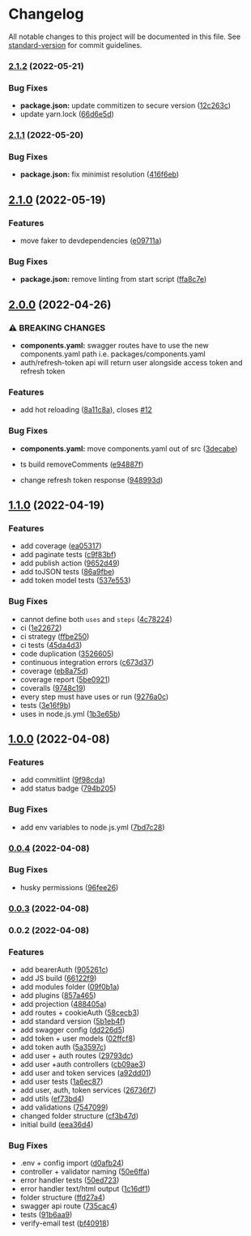 # Changelog

All notable changes to this project will be documented in this file. See [standard-version](https://github.com/conventional-changelog/standard-version) for commit guidelines.

### [2.1.2](https://github.com/saisilinus/node-express-mongoose-typescript-boilerplate/compare/v2.1.1...v2.1.2) (2022-05-21)


### Bug Fixes

* **package.json:** update commitizen to secure version ([12c263c](https://github.com/saisilinus/node-express-mongoose-typescript-boilerplate/commit/12c263c37f2809494dbb33054083be13c6c85bca))
* update yarn.lock ([66d6e5d](https://github.com/saisilinus/node-express-mongoose-typescript-boilerplate/commit/66d6e5d9bb06350e506672a2368ea92c1fbce4eb))

### [2.1.1](https://github.com/saisilinus/node-express-mongoose-typescript-boilerplate/compare/v2.1.0...v2.1.1) (2022-05-20)


### Bug Fixes

* **package.json:** fix minimist resolution ([416f6eb](https://github.com/saisilinus/node-express-mongoose-typescript-boilerplate/commit/416f6eb80d60fbcceb530adbaa2b8a51a92eb072))

## [2.1.0](https://github.com/saisilinus/node-express-mongoose-typescript-boilerplate/compare/v2.0.0...v2.1.0) (2022-05-19)


### Features

* move faker to devdependencies ([e09711a](https://github.com/saisilinus/node-express-mongoose-typescript-boilerplate/commit/e09711aecd2e01b2dee208bc9c6052ce59514d39))


### Bug Fixes

* **package.json:** remove linting from start script ([ffa8c7e](https://github.com/saisilinus/node-express-mongoose-typescript-boilerplate/commit/ffa8c7e261a488cbd4e23113b0dade258869ca0c))

## [2.0.0](https://github.com/saisilinus/node-express-mongoose-typescript-boilerplate/compare/v1.1.0...v2.0.0) (2022-04-26)


### ⚠ BREAKING CHANGES

* **components.yaml:** swagger routes have to use the new components.yaml path i.e.
packages/components.yaml
* auth/refresh-token api will return user alongside access token and refresh token

### Features

* add hot reloading ([8a11c8a](https://github.com/saisilinus/node-express-mongoose-typescript-boilerplate/commit/8a11c8a6c529f542b7af2c20978605dd3214162a)), closes [#12](https://github.com/saisilinus/node-express-mongoose-typescript-boilerplate/issues/12)


### Bug Fixes

* **components.yaml:** move components.yaml out of src ([3decabe](https://github.com/saisilinus/node-express-mongoose-typescript-boilerplate/commit/3decabe03934a8f0ecebc1c81b50b5f12ec73ab5))
* ts build removeComments ([e94887f](https://github.com/saisilinus/node-express-mongoose-typescript-boilerplate/commit/e94887f7b5fd4694093bae89219dc42d29abba55))


* change refresh token response ([948993d](https://github.com/saisilinus/node-express-mongoose-typescript-boilerplate/commit/948993df0297ce3a75390a305563b61a5345a19d))

## [1.1.0](https://github.com/saisilinus/node-express-mongoose-typescript-boilerplate/compare/v1.0.0...v1.1.0) (2022-04-19)


### Features

* add coverage ([ea05317](https://github.com/saisilinus/node-express-mongoose-typescript-boilerplate/commit/ea053179e467644ef5e55523f38d1ac1f16729c7))
* add paginate tests ([c9f83bf](https://github.com/saisilinus/node-express-mongoose-typescript-boilerplate/commit/c9f83bfeac72d47ab56059c74c98d2d3b998e2fb))
* add publish action ([9652d49](https://github.com/saisilinus/node-express-mongoose-typescript-boilerplate/commit/9652d49fb1dc7e70b71ebd58ccac1e07d3155e72))
* add toJSON tests ([86a9fbe](https://github.com/saisilinus/node-express-mongoose-typescript-boilerplate/commit/86a9fbe42dd32443e3b038cb8a94a07ec7506f16))
* add token model tests ([537e553](https://github.com/saisilinus/node-express-mongoose-typescript-boilerplate/commit/537e5533bb88d965ba1654e7ba9bd4af9b15e1f8))


### Bug Fixes

* cannot define both `uses` and `steps` ([4c78224](https://github.com/saisilinus/node-express-mongoose-typescript-boilerplate/commit/4c782247afdc8b292788060b9aa081f1721cb60e))
* ci ([1e22672](https://github.com/saisilinus/node-express-mongoose-typescript-boilerplate/commit/1e2267260ec170a5adc80c6d06cc957025d2e592))
* ci strategy ([ffbe250](https://github.com/saisilinus/node-express-mongoose-typescript-boilerplate/commit/ffbe25041dfe50e4ec25d844a62d4cc8d3a0c67d))
* ci tests ([45da4d3](https://github.com/saisilinus/node-express-mongoose-typescript-boilerplate/commit/45da4d3a4b8819720fdbd551086daea0119f1ce7))
* code duplication ([3526605](https://github.com/saisilinus/node-express-mongoose-typescript-boilerplate/commit/3526605d1b1ee663741e53472f16e17e71936a2e))
* continuous integration errors ([c673d37](https://github.com/saisilinus/node-express-mongoose-typescript-boilerplate/commit/c673d378ee86ca903ec821e86539864cd737f32e))
* coverage ([eb8a75d](https://github.com/saisilinus/node-express-mongoose-typescript-boilerplate/commit/eb8a75d23c99165ba675e1adb70b5bf29611236d))
* coverage report ([5be0921](https://github.com/saisilinus/node-express-mongoose-typescript-boilerplate/commit/5be0921dfc10c347fbfb7df2a21e723e10d741e1))
* coveralls ([9748c19](https://github.com/saisilinus/node-express-mongoose-typescript-boilerplate/commit/9748c19e7eae2a5fe88f90d6f4dccc125a5c349d))
* every step must have uses or run ([9276a0c](https://github.com/saisilinus/node-express-mongoose-typescript-boilerplate/commit/9276a0c21b86ef8c3667ff4426e05ba842080959))
* tests ([3e16f9b](https://github.com/saisilinus/node-express-mongoose-typescript-boilerplate/commit/3e16f9b552dc13eeb6524687d3e42f1bc6b9d43e))
* uses in node.js.yml ([1b3e65b](https://github.com/saisilinus/node-express-mongoose-typescript-boilerplate/commit/1b3e65b4d1d4c07ca5904cc37c072d4582aea834))

## [1.0.0](https://github.com/saisilinus/node-express-mongoose-typescript-boilerplate/compare/v0.0.4...v1.0.0) (2022-04-08)


### Features

* add commitlint ([9f98cda](https://github.com/saisilinus/node-express-mongoose-typescript-boilerplate/commit/9f98cdaadacc8fa6387ecf4d4232848915ad5a79))
* add status badge ([794b205](https://github.com/saisilinus/node-express-mongoose-typescript-boilerplate/commit/794b2058f55ce633bbf075920880a4438dbc9fcd))


### Bug Fixes

* add env variables to node.js.yml ([7bd7c28](https://github.com/saisilinus/node-express-mongoose-typescript-boilerplate/commit/7bd7c28826442f1893f3cf4d341a56505e875192))

### [0.0.4](https://github.com/saisilinus/node-express-mongoose-typescript-boilerplate/compare/v0.0.3...v0.0.4) (2022-04-08)


### Bug Fixes

* husky permissions ([96fee26](https://github.com/saisilinus/node-express-mongoose-typescript-boilerplate/commit/96fee26d21b543b865c306c79a99729019d4bcf0))

### [0.0.3](https://github.com/saisilinus/node-express-mongoose-typescript-boilerplate/compare/v0.0.2...v0.0.3) (2022-04-08)

### 0.0.2 (2022-04-08)


### Features

* add bearerAuth ([905261c](https://github.com/saisilinus/node-express-mongoose-typescript-boilerplate/commit/905261c9ed7750ed1ff6c4ebf029bc6303f2c345))
* add JS build ([66122f9](https://github.com/saisilinus/node-express-mongoose-typescript-boilerplate/commit/66122f903301ca69de02a149566ce69b9b54f77b))
* add modules folder ([09f0b1a](https://github.com/saisilinus/node-express-mongoose-typescript-boilerplate/commit/09f0b1a1508658218f9be02ae6d31323d458d932))
* add plugins ([857a465](https://github.com/saisilinus/node-express-mongoose-typescript-boilerplate/commit/857a465bff68cea364feaf3d639b160de754d670))
* add projection ([488405a](https://github.com/saisilinus/node-express-mongoose-typescript-boilerplate/commit/488405a4001a12d1fa7c0fe23a3d1cf0b6c52ab5))
* add routes + cookieAuth ([58cecb3](https://github.com/saisilinus/node-express-mongoose-typescript-boilerplate/commit/58cecb30460b2bfcc5b63df347232cb448fc39e4))
* add standard version ([5b1eb4f](https://github.com/saisilinus/node-express-mongoose-typescript-boilerplate/commit/5b1eb4f405c8c5ffd68e0aa4927aa80848e0c4fd))
* add swagger config ([dd226d5](https://github.com/saisilinus/node-express-mongoose-typescript-boilerplate/commit/dd226d591620b0bdf45b194bc7949b3d4c73bef5))
* add token + user models ([02ffcf8](https://github.com/saisilinus/node-express-mongoose-typescript-boilerplate/commit/02ffcf859bd5704b89807cc17f0609216d6a2030))
* add token auth ([5a3597c](https://github.com/saisilinus/node-express-mongoose-typescript-boilerplate/commit/5a3597c7d68cde0c85c02b827e893ef1db757a18))
* add user + auth routes ([29793dc](https://github.com/saisilinus/node-express-mongoose-typescript-boilerplate/commit/29793dc0296f74afb8bd20916236269e18440099))
* add user +auth controllers ([cb09ae3](https://github.com/saisilinus/node-express-mongoose-typescript-boilerplate/commit/cb09ae3aecff8266497e26233a844764e2cae082))
* add user and token services ([a92dd01](https://github.com/saisilinus/node-express-mongoose-typescript-boilerplate/commit/a92dd01f259a73405c30e2240c5533ba1c57cc16))
* add user tests ([1a6ec87](https://github.com/saisilinus/node-express-mongoose-typescript-boilerplate/commit/1a6ec87e2273f57fcdb349d6abc7fdf83301a7d6))
* add user, auth, token services ([26736f7](https://github.com/saisilinus/node-express-mongoose-typescript-boilerplate/commit/26736f73642ca0b1264a1fd02bec51a49bbe3dd6))
* add utils ([ef73bd4](https://github.com/saisilinus/node-express-mongoose-typescript-boilerplate/commit/ef73bd43f714087d083fc54fc9de6b7d9e331bc0))
* add validations ([7547099](https://github.com/saisilinus/node-express-mongoose-typescript-boilerplate/commit/75470995318ac2106fad45d3fe0ae381e9d994a7))
* changed folder structure ([cf3b47d](https://github.com/saisilinus/node-express-mongoose-typescript-boilerplate/commit/cf3b47d414773e978f3cab54fed3a4acf828fa9e))
* initial build ([eea36d4](https://github.com/saisilinus/node-express-mongoose-typescript-boilerplate/commit/eea36d45a6351329a00b25cdba10d5be22910c54))


### Bug Fixes

* .env  + config import ([d0afb24](https://github.com/saisilinus/node-express-mongoose-typescript-boilerplate/commit/d0afb242c002058419e49121aaad0451608a7e9b))
* controller + validator naming ([50e6ffa](https://github.com/saisilinus/node-express-mongoose-typescript-boilerplate/commit/50e6ffa8f23814c3ec2dabbe43f6ccf386fe117e))
* error handler tests ([50ed723](https://github.com/saisilinus/node-express-mongoose-typescript-boilerplate/commit/50ed723b39cee9b4e96b2f6cd92a67417907f95c))
* error handler text/html output ([1c16df1](https://github.com/saisilinus/node-express-mongoose-typescript-boilerplate/commit/1c16df1488d95dbab9123c68479780483a38c4bd))
* folder structure ([ffd27a4](https://github.com/saisilinus/node-express-mongoose-typescript-boilerplate/commit/ffd27a4e5fc800a8fc8249fea88e194ef9b13c8c))
* swagger api route ([735cac4](https://github.com/saisilinus/node-express-mongoose-typescript-boilerplate/commit/735cac4dfd2bbbb837dda595a07852b1e1a729f5))
* tests ([91b6aa9](https://github.com/saisilinus/node-express-mongoose-typescript-boilerplate/commit/91b6aa95346cccbc15633c131ed071417ea6b808))
* verify-email test ([bf40918](https://github.com/saisilinus/node-express-mongoose-typescript-boilerplate/commit/bf40918f782b63bd983c17db5ff6a2302df0180d))
